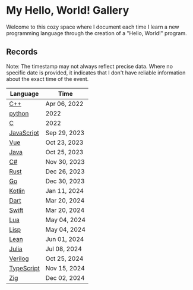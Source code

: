 # My Hello, World! Gallery

Welcome to this cozy space where I document each time I learn a new programming language through the creation of a "Hello, World!" program.

## Records

Note: The timestamp may not always reflect precise data. Where no specific date is provided, it indicates that I don't have reliable information about the exact time of the event.

| Language                      | Time         |
|-------------------------------|--------------|
| [C++](C++.cpp)                | Apr 06, 2022 |
| [python](python.py)           | 2022         |
| [C](C.c)                      | 2022         |
| [JavaScript](JavaScript.js)   | Sep 29, 2023 |
| [Vue](Vue.vue)                | Oct 23, 2023 |
| [Java](Java.java)             | Oct 25, 2023 |
| [C#](C#.cs)                   | Nov 30, 2023 |
| [Rust](Rust.rs)               | Dec 26, 2023 |
| [Go](Go.go)                   | Dec 30, 2023 |
| [Kotlin](Kotlin.kt)           | Jan 11, 2024 |
| [Dart](Dart.dart)             | Mar 20, 2024 |
| [Swift](Swift.swift)          | Mar 20, 2024 |
| [Lua](Lua.lua)                | May 04, 2024 |
| [Lisp](Lisp.lisp)             | May 04, 2024 |
| [Lean](Lean.lean)             | Jun 01, 2024 |
| [Julia](./Julia.jl)           | Jul 08, 2024 |
| [Verilog](./Verilog.v)        | Oct 25, 2024 |
| [TypeScript](./TypeScript.ts) | Nov 15, 2024 |
| [Zig](./Zig.zig)              | Dec 02, 2024 |
